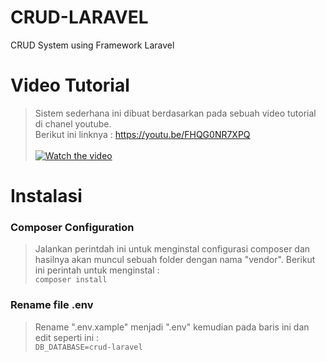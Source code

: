 # CRUD-LARAVEL
CRUD System using Framework Laravel

# Video Tutorial
> Sistem sederhana ini dibuat berdasarkan pada sebuah video tutorial di chanel youtube.<br>
> Berikut ini linknya : https://youtu.be/FHQG0NR7XPQ <br><br>
[![Watch the video](https://i3.ytimg.com/vi/FHQG0NR7XPQ/hqdefault.jpg)](https://youtu.be/FHQG0NR7XPQ)

# Instalasi

### Composer Configuration
> Jalankan perintdah ini untuk menginstal configurasi composer dan hasilnya akan muncul sebuah folder dengan nama "vendor". Berikut ini perintah untuk menginstal :<br> ` composer install `

### Rename file .env
> Rename ".env.xample" menjadi ".env" kemudian pada baris ini dan edit seperti ini : <br>
` DB_DATABASE=crud-laravel `